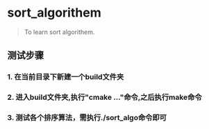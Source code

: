 # sort_algorithem
> To learn sort algorithem.

##   测试步骤
###   1. 在当前目录下新建一个build文件夹
###   2. 进入build文件夹,执行"cmake ..."命令,之后执行make命令
###   3. 测试各个排序算法，需执行./sort_algo命令即可
